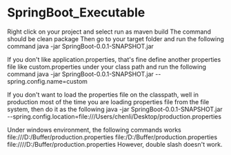 # SpringBoot_Executable
Right click on your project and select run as maven build
The command should be clean package
Then go to your target folder and run the following command
java -jar SpringBoot-0.0.1-SNAPSHOT.jar

If you don't like application.properties, that's fine define another properties file like custom.properties under your class path and run the following command
java -jar SpringBoot-0.0.1-SNAPSHOT.jar --spring.config.name=custom

If you don't want to load the properties file on the classpath, well in production most of the time you are loading properties file from the file system, then do it as the following
java -jar SpringBoot-0.0.1-SNAPSHOT.jar --spring.config.location=file:///Users/chenli/Desktop/production.properties

Under windows environment, the following commands works
file:///D:/Buffer/production.properties
file:/D:/Buffer/production.properties
file:////D:/Buffer/production.properties
However, double slash doesn't work.
